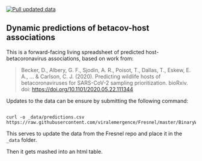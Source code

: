 [![Pull updated data](https://github.com/viralemergence/viralemergence.github.io/actions/workflows/jekyll.yml/badge.svg)](https://github.com/viralemergence/viralemergence.github.io/actions/workflows/jekyll.yml)


## Dynamic predictions of betacov-host associations


This is a forward-facing living spreadsheet of predicted host-betacoronavirus associations, based on work from:

> Becker, D., Albery, G. F., Sjodin, A. R., Poisot, T., Dallas, T., Eskew, E. A., ... & Carlson, C. J. (2020). Predicting wildlife hosts of betacoronaviruses for SARS-CoV-2 sampling prioritization. bioRxiv. doi: https://doi.org/10.1101/2020.05.22.111344




Updates to the data can be ensure by submitting the following command:

```

curl -o _data/predictions.csv https://raw.githubusercontent.com/viralemergence/Fresnel/master/BinaryWebsite.csv

```

This serves to update the data from the Fresnel repo and place it in the `_data` folder. 


Then it gets mashed into an html table. 







